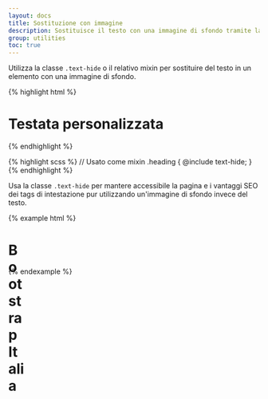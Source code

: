 ```yaml
---
layout: docs
title: Sostituzione con immagine
description: Sostituisce il testo con una immagine di sfondo tramite la classe apposita.
group: utilities
toc: true
---
```


Utilizza la classe `.text-hide` o il relativo mixin per sostituire del testo in un elemento con una immagine di sfondo.

{% highlight html %}
<h1 class="text-hide">Testata personalizzata</h1>
{% endhighlight %}

{% highlight scss %}
// Usato come mixin
.heading {
  @include text-hide;
}
{% endhighlight %}

Usa la classe `.text-hide` per mantere accessibile la pagina e i vantaggi SEO dei tags di intestazione pur utilizzando
un'immagine di sfondo invece del testo.

{% example html %}
<h1 class="text-hide" style="background-image: url('{{ site.baseurl }}/docs/assets/img/favicons/favicon-32x32.png'); width: 32px; height: 32px;">Bootstrap Italia</h1>
{% endexample %}
